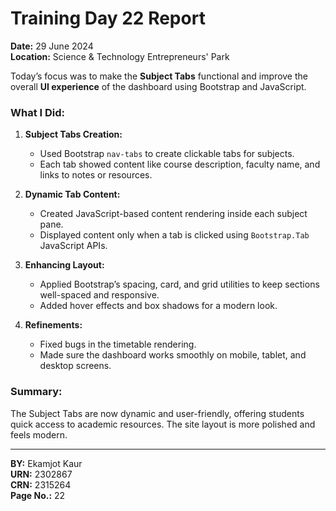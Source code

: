 # Training Day 22 Report  
**Date:** 29 June 2024  
**Location:** Science & Technology Entrepreneurs' Park

Today’s focus was to make the **Subject Tabs** functional and improve the overall **UI experience** of the dashboard using Bootstrap and JavaScript.

###  What I Did:

1. **Subject Tabs Creation:**
   - Used Bootstrap `nav-tabs` to create clickable tabs for subjects.
   - Each tab showed content like course description, faculty name, and links to notes or resources.

2. **Dynamic Tab Content:**
   - Created JavaScript-based content rendering inside each subject pane.
   - Displayed content only when a tab is clicked using `Bootstrap.Tab` JavaScript APIs.

3. **Enhancing Layout:**
   - Applied Bootstrap’s spacing, card, and grid utilities to keep sections well-spaced and responsive.
   - Added hover effects and box shadows for a modern look.

4. **Refinements:**
   - Fixed bugs in the timetable rendering.
   - Made sure the dashboard works smoothly on mobile, tablet, and desktop screens.

###  Summary:
The Subject Tabs are now dynamic and user-friendly, offering students quick access to academic resources. The site layout is more polished and feels modern.

---

**BY:** Ekamjot Kaur  
**URN:** 2302867  
**CRN:** 2315264  
**Page No.:** 22
